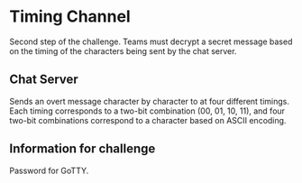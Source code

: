 # Timing Channel
Second step of the challenge. Teams must decrypt a secret message based on the timing of the characters being sent by the chat server.

## Chat Server
Sends an overt message character by character to at four different timings. Each timing corresponds to a two-bit combination (00, 01, 10, 11), and four two-bit combinations correspond to a character based on ASCII encoding. 

## Information for challenge
Password for GoTTY.
